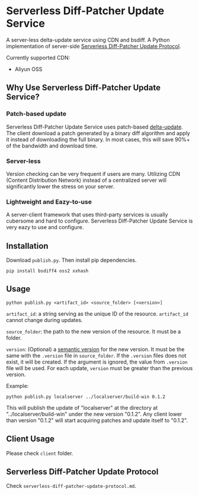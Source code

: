 # Serverless Diff-Patcher Update Service

A server-less delta-update service using CDN and bsdiff. A Python implementation of server-side [Serverless Diff-Patcher Update Protocol](#serverless-diff-patcher-update-protocol).

Currently supported CDN:

* Aliyun OSS

## Why Use Serverless Diff-Patcher Update Service?

### Patch-based update

Serverless Diff-Patcher Update Service uses patch-based [delta-update](https://en.wikipedia.org/wiki/Delta_update). The client download a patch generated by a binary diff algorithm and apply it instead of downloading the full binary. In most cases, this will save 90%+ of the bandwidth and download time.

### Server-less

Version checking can be very frequent if users are many. Utilizing CDN (Content Distribution Network) instead of a centralized server will significantly lower the stress on your server.

### Lightweight and Eazy-to-use

A server-client framework that uses third-party services is usually cubersome and hard to configure. Serverless Diff-Patcher Update Service is very eazy to use and configure.

## Installation

Download `publish.py`. Then install pip dependencies.

`pip install bsdiff4 oss2 xxhash`

## Usage

`python publish.py <artifact_id> <source_folder> [<version>]`

`artifact_id`: a string serving as the unique ID of the resource. `artifact_id` cannot change during updates.

`source_folder`: the path to the new version of the resource. It must be a folder.

`version`: (Optional) a [semantic version](https://semver.org/) for the new version. It must be the same with the `.version` file in `source_folder`. If the `.version` files does not exist, it will be created. If the argument is ignored, the value from `.version` file will be used. For each update, `version` must be greater than the previous version.

Example:

`python publish.py localserver ../localserver/build-win 0.1.2`

This will publish the update of "localserver" at the directory at "../localserver/build-win" under the new version "0.1.2". Any client lower than version "0.1.2" will start acquiring patches and update itself to "0.1.2".

## Client Usage

Please check `client` folder.

## Serverless Diff-Patcher Update Protocol

Check `serverless-diff-patcher-update-protocol.md`.
